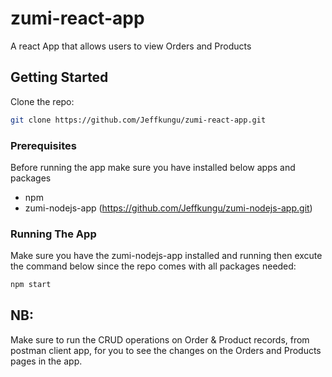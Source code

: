 # zumi-react-app
A react App that allows users to view Orders and Products

## Getting Started

Clone the repo:

```bash
git clone https://github.com/Jeffkungu/zumi-react-app.git
```
### Prerequisites
Before running the app make sure you have installed below apps and packages

* npm
* zumi-nodejs-app (https://github.com/Jeffkungu/zumi-nodejs-app.git)

### Running The App

Make sure you have the zumi-nodejs-app installed and running then excute the command below since the repo comes with all packages needed:

```bash
npm start
```
## NB:

Make sure to run the CRUD operations on Order & Product records, from postman client app, for you to see the changes on the Orders and Products pages in the app.
